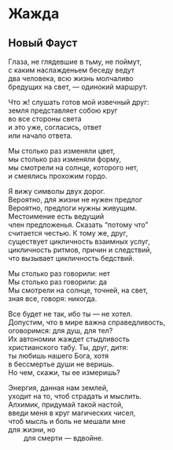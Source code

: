 # Жажда

## Новый Фауст

Глаза, не&nbsp;глядевшие в&nbsp;тьму, не&nbsp;поймут,  
с каким наслажденьем беседу ведут  
два человека, всю жизнь молчаливо  
бредущих на&nbsp;свет,&nbsp;&mdash; одинокий маршрут.  
  
Что&nbsp;ж! слушать готов мой извечный друг:  
земля представляет собою круг  
во все стороны света  
и это&nbsp;уже, согласись, ответ  
или начало ответа.  
  
Мы столько раз изменяли цвет,  
мы столько раз изменяли форму,  
мы смотрели на&nbsp;солнце, которого&nbsp;нет,  
и смеялись прохожим гордо.  
  
Я вижу символы двух дорог.  
Вероятно, для жизни не&nbsp;нужен предлог  
Вероятно, предлоги нужны живущим.  
Местоимение есть ведущий  
член предложенья. Сказать &#8220;потому что&#8221;  
считается честью. К&nbsp;тому&nbsp;же, друг,  
существует цикличность взаимных услуг,  
цикличность ритмов, причин и&nbsp;следствий,  
что вызывает цикличность бедствий.  
  
Мы столько раз говорили: нет  
Мы столько раз говорили: да  
Мы смотрели на&nbsp;солнце, точней, на&nbsp;свет,  
зная&nbsp;все, говоря: никогда.  
  
Все будет не&nbsp;так, ибо ты&nbsp;&mdash; не&nbsp;хотел.  
Допустим, что в&nbsp;мире важна справедливость,  
оговоримся: для&nbsp;душ, для&nbsp;тел?  
Их автономии жаждет стыдливость  
христианского табу.&nbsp;Ты, друг, дитя:  
ты любишь нашего Бога, хотя  
в бессмертье души не&nbsp;веришь.  
Но&nbsp;чем, скажи, ты&nbsp;ее измеришь?  
  
Энергия, данная нам землей,  
уходит на&nbsp;то, чтоб страдать и&nbsp;мыслить.  
Алхимик, придумай такой настой,  
введи меня в&nbsp;круг магических чисел,   
чтоб мысль и&nbsp;боль не&nbsp;мешали мне  
для жизни, но&nbsp;  
&nbsp;&nbsp;&nbsp;&nbsp;&nbsp;&nbsp;&nbsp;&nbsp;для смерти&nbsp;&mdash; вдвойне.  